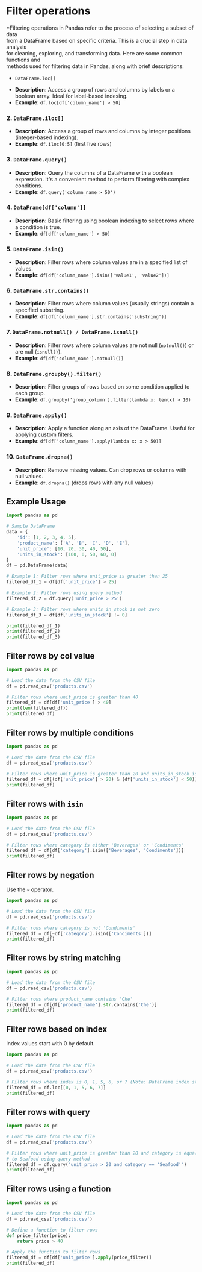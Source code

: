 # Filter operations

*Filtering operations in Pandas refer to the process of selecting a subset of data  
from a DataFrame based on specific criteria. This is a crucial step in data analysis  
for cleaning, exploring, and transforming data. Here are some common functions and  
methods used for filtering data in Pandas, along with brief descriptions:

* `DataFrame.loc[]`
- **Description**: Access a group of rows and columns by labels or a boolean array.
  Ideal for label-based indexing.
- **Example**: `df.loc[df['column_name'] > 50]`

### 2. `DataFrame.iloc[]`
- **Description**: Access a group of rows and columns by integer positions (integer-based indexing).
- **Example**: `df.iloc[0:5]`  (first five rows)

### 3. `DataFrame.query()`
- **Description**: Query the columns of a DataFrame with a boolean expression. It's a convenient
  method to perform filtering with complex conditions.
- **Example**: `df.query('column_name > 50')`

### 4. `DataFrame[df['column']]`
- **Description**: Basic filtering using boolean indexing to select rows where a condition is true.
- **Example**: `df[df['column_name'] > 50]`

### 5. `DataFrame.isin()`
- **Description**: Filter rows where column values are in a specified list of values.
- **Example**: `df[df['column_name'].isin(['value1', 'value2'])]`

### 6. `DataFrame.str.contains()`
- **Description**: Filter rows where column values (usually strings) contain a specified substring.
- **Example**: `df[df['column_name'].str.contains('substring')]`

### 7. `DataFrame.notnull() / DataFrame.isnull()`
- **Description**: Filter rows where column values are not null (`notnull()`) or are null (`isnull()`).
- **Example**: `df[df['column_name'].notnull()]`

### 8. `DataFrame.groupby().filter()`
- **Description**: Filter groups of rows based on some condition applied to each group.
- **Example**: `df.groupby('group_column').filter(lambda x: len(x) > 10)`

### 9. `DataFrame.apply()`
- **Description**: Apply a function along an axis of the DataFrame. Useful for applying custom filters.
- **Example**: `df[df['column_name'].apply(lambda x: x > 50)]`

### 10. `DataFrame.dropna()`
- **Description**: Remove missing values. Can drop rows or columns with null values.
- **Example**: `df.dropna()` (drops rows with any null values)


## Example Usage

```python
import pandas as pd

# Sample DataFrame
data = {
    'id': [1, 2, 3, 4, 5],
    'product_name': ['A', 'B', 'C', 'D', 'E'],
    'unit_price': [10, 20, 30, 40, 50],
    'units_in_stock': [100, 0, 50, 60, 0]
}
df = pd.DataFrame(data)

# Example 1: Filter rows where unit_price is greater than 25
filtered_df_1 = df[df['unit_price'] > 25]

# Example 2: Filter rows using query method
filtered_df_2 = df.query('unit_price > 25')

# Example 3: Filter rows where units_in_stock is not zero
filtered_df_3 = df[df['units_in_stock'] != 0]

print(filtered_df_1)
print(filtered_df_2)
print(filtered_df_3)
```


## Filter rows by col value

```python
import pandas as pd

# Load the data from the CSV file
df = pd.read_csv('products.csv')

# Filter rows where unit_price is greater than 40
filtered_df = df[df['unit_price'] > 40]
print(len(filtered_df))
print(filtered_df)
```

## Filter rows by multiple conditions

```python
import pandas as pd

# Load the data from the CSV file
df = pd.read_csv('products.csv')

# Filter rows where unit_price is greater than 20 and units_in_stock is less than 50
filtered_df = df[(df['unit_price'] > 20) & (df['units_in_stock'] < 50)]
print(filtered_df)
```

## Filter rows with `isin`

```python
import pandas as pd

# Load the data from the CSV file
df = pd.read_csv('products.csv')

# Filter rows where category is either 'Beverages' or 'Condiments'
filtered_df = df[df['category'].isin(['Beverages', 'Condiments'])]
print(filtered_df)
```

## Filter rows by negation

Use the `~` operator.

```python
import pandas as pd

# Load the data from the CSV file
df = pd.read_csv('products.csv')

# Filter rows where category is not 'Condiments'
filtered_df = df[~df['category'].isin(['Condiments'])]
print(filtered_df)
```

## Filter rows by string matching

```python
import pandas as pd

# Load the data from the CSV file
df = pd.read_csv('products.csv')

# Filter rows where product_name contains 'Che'
filtered_df = df[df['product_name'].str.contains('Che')]
print(filtered_df)
```

## Filter rows based on index

Index values start with 0 by default.  

```python
import pandas as pd

# Load the data from the CSV file
df = pd.read_csv('products.csv')

# Filter rows where index is 0, 1, 5, 6, or 7 (Note: DataFrame index starts from 0)
filtered_df = df.loc[[0, 1, 5, 6, 7]]
print(filtered_df)
```

## Filter rows with query 

```python
import pandas as pd

# Load the data from the CSV file
df = pd.read_csv('products.csv')

# Filter rows where unit_price is greater than 20 and category is equal 
# to Seafood using query method
filtered_df = df.query("unit_price > 20 and category == 'Seafood'")
print(filtered_df)
```

## Filter rows using a function

```python
import pandas as pd

# Load the data from the CSV file
df = pd.read_csv('products.csv')

# Define a function to filter rows
def price_filter(price):
    return price > 40

# Apply the function to filter rows
filtered_df = df[df['unit_price'].apply(price_filter)]
print(filtered_df)
```



